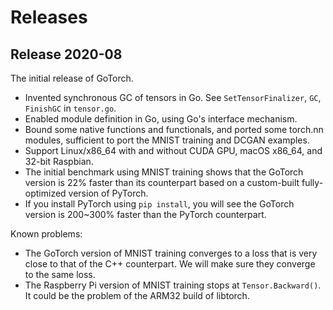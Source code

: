 # Releases

## Release 2020-08

The initial release of GoTorch.

- Invented synchronous GC of tensors in Go.  See `SetTensorFinalizer`, `GC`, `FinishGC` in `tensor.go`.
- Enabled module definition in Go, using Go's interface mechanism.
- Bound some native functions and functionals, and ported some torch.nn modules, sufficient to port the MNIST training and DCGAN examples.
- Support Linux/x86\_64 with and without CUDA GPU, macOS x86\_64, and 32-bit Raspbian.
- The initial benchmark using MNIST training shows that the GoTorch version is 22\% faster than its counterpart based on a custom-built fully-optimized version of PyTorch.
- If you install PyTorch using `pip install`, you will see the GoTorch version is 200~300\% faster than the PyTorch counterpart.

Known problems:

- The GoTorch version of MNIST training converges to a loss that is very close to that of the C++ counterpart.  We will make sure they converge to the same loss.
- The Raspberry Pi version of MNIST training stops at `Tensor.Backward()`.  It could be the problem of the ARM32 build of libtorch.
